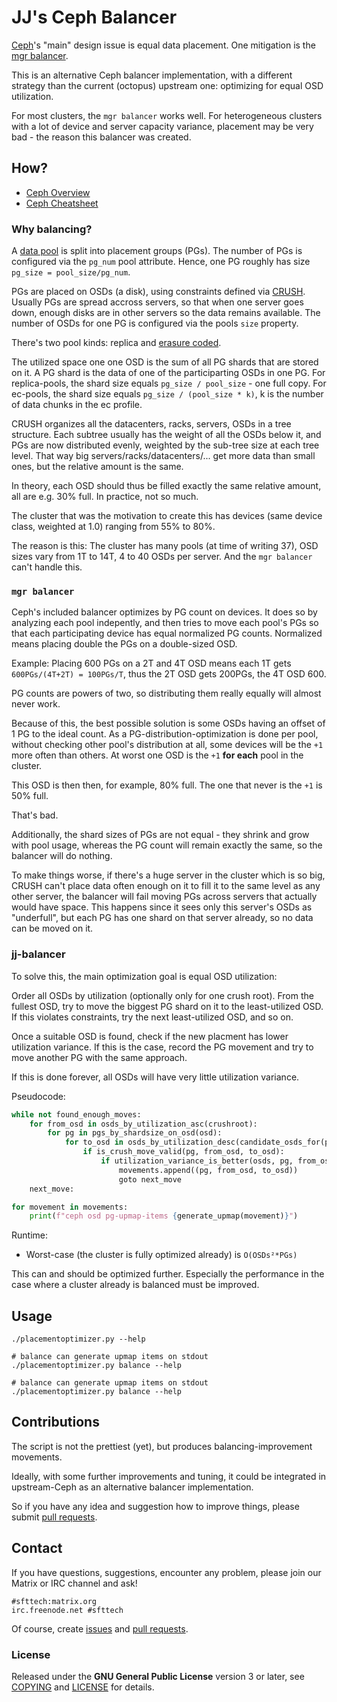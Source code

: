 JJ's Ceph Balancer
==================

[Ceph](https://ceph.io)'s "main" design issue is equal data placement.
One mitigation is the [mgr balancer](https://docs.ceph.com/en/latest/rados/operations/balancer/).

This is an alternative Ceph balancer implementation, with a different strategy than the current (octopus) upstream one: optimizing for equal OSD utilization.

For most clusters, the `mgr balancer` works well.
For heterogeneous clusters with a lot of device and server capacity variance, placement may be very bad - the reason this balancer was created.


## How?

* [Ceph Overview](https://docs.ceph.com/en/latest/start/intro/)
* [Ceph Cheatsheet](https://github.com/TheJJ/ceph-cheatsheet)


### Why balancing?

A [data pool](https://docs.ceph.com/en/latest/rados/operations/pools/) is split into placement groups (PGs).
The number of PGs is configured via the `pg_num` pool attribute.
Hence, one PG roughly has size `pg_size = pool_size/pg_num`.

PGs are placed on OSDs (a disk), using constraints defined via [CRUSH](https://docs.ceph.com/en/latest/rados/operations/crush-map/).
Usually PGs are spread accross servers, so that when one server goes down, enough disks are in other servers so the data remains available.
The number of OSDs for one PG is configured via the pools `size` property.

There's two pool kinds: replica and [erasure coded](https://en.wikipedia.org/wiki/Erasure_code).

The utilized space one one OSD is the sum of all PG shards that are stored on it.
A PG shard is the data of one of the participarting OSDs in one PG.
For replica-pools, the shard size equals `pg_size / pool_size` - one full copy.
For ec-pools, the shard size equals `pg_size / (pool_size * k)`, k is the number of data chunks in the ec profile.

CRUSH organizes all the datacenters, racks, servers, OSDs in a tree structure.
Each subtree usually has the weight of all the OSDs below it, and PGs are now distributed evenly, weighted by the sub-tree size at each tree level.
That way big servers/racks/datacenters/... get more data than small ones, but the relative amount is the same.

In theory, each OSD should thus be filled exactly the same relative amount, all are e.g. 30% full.
In practice, not so much.

The cluster that was the motivation to create this has devices (same device class, weighted at 1.0) ranging from 55% to 80%.

The reason is this: The cluster has many pools (at time of writing 37), OSD sizes vary from 1T to 14T, 4 to 40 OSDs per server.
And the `mgr balancer` can't handle this.


### `mgr balancer`

Ceph's included balancer optimizes by PG count on devices.
It does so by analyzing each pool indepently, and then tries to move each pool's PGs so that each participating device has equal normalized PG counts.
Normalized means placing double the PGs on a double-sized OSD.

Example: Placing 600 PGs on a 2T and 4T OSD means each 1T gets `600PGs/(4T+2T) = 100PGs/T`, thus the 2T OSD gets 200PGs, the 4T OSD 600.

PG counts are powers of two, so distributing them really equally will almost never work.

Because of this, the best possible solution is some OSDs having an offset of 1 PG to the ideal count.
As a PG-distribution-optimization is done per pool, without checking other pool's distribution at all, some devices will be the `+1` more often than others.
At worst one OSD is the `+1` **for each** pool in the cluster.

This OSD is then then, for example, 80% full.
The one that never is the `+1` is 50% full.

That's bad.

Additionally, the shard sizes of PGs are not equal - they shrink and grow with pool usage, whereas the PG count will remain exactly the same, so the balancer will do nothing.

To make things worse, if there's a huge server in the cluster which is so big, CRUSH can't place data often enough on it to fill it to the same level as any other server, the balancer will fail moving PGs across servers that actually would have space.
This happens since it sees only this server's OSDs as "underfull", but each PG has one shard on that server already, so no data can be moved on it.


### jj-balancer

To solve this, the main optimization goal is equal OSD utilization:

Order all OSDs by utilization (optionally only for one crush root).
From the fullest OSD, try to move the biggest PG shard on it to the least-utilized OSD.
If this violates constraints, try the next least-utilized OSD, and so on.

Once a suitable OSD is found, check if the new placment has lower utilization variance.
If this is the case, record the PG movement and try to move another PG with the same approach.

If this is done forever, all OSDs will have very little utilization variance.

Pseudocode:

```python
while not found_enough_moves:
    for from_osd in osds_by_utilization_asc(crushroot):
        for pg in pgs_by_shardsize_on_osd(osd):
            for to_osd in osds_by_utilization_desc(candidate_osds_for(pg)):
                if is_crush_move_valid(pg, from_osd, to_osd):
                    if utilization_variance_is_better(osds, pg, from_osd, to_osd):
                        movements.append((pg, from_osd, to_osd))
                        goto next_move
    next_move:

for movement in movements:
    print(f"ceph osd pg-upmap-items {generate_upmap(movement)}")
```

Runtime:
* Worst-case (the cluster is fully optimized already) is `O(OSDs²*PGs)`

This can and should be optimized further.
Especially the performance in the case where a cluster already is balanced must be improved.


## Usage

```
./placementoptimizer.py --help

# balance can generate upmap items on stdout
./placementoptimizer.py balance --help

# balance can generate upmap items on stdout
./placementoptimizer.py balance --help
```

## Contributions

The script is not the prettiest (yet), but produces balancing-improvement movements.

Ideally, with some further improvements and tuning, it could be integrated in upstream-Ceph as an alternative balancer implementation.

So if you have any idea and suggestion how to improve things, please submit [pull requests](https://github.com/TheJJ/ceph-balancer/pulls).


## Contact

If you have questions, suggestions, encounter any problem,
please join our Matrix or IRC channel and ask!

```
#sfttech:matrix.org
irc.freenode.net #sfttech
```

Of course, create [issues](https://github.com/TheJJ/ceph-balancer/issues)
and [pull requests](https://github.com/TheJJ/ceph-balancer/pulls).


### License

Released under the **GNU General Public License** version 3 or later,
see [COPYING](COPYING) and [LICENSE](LICENSE) for details.
